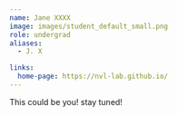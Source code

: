 ```yaml
---
name: Jane XXXX
image: images/student_default_small.png
role: undergrad
aliases:
  - J. X

links:
  home-page: https://nvl-lab.github.io/
---
```


This could be you! stay tuned!
